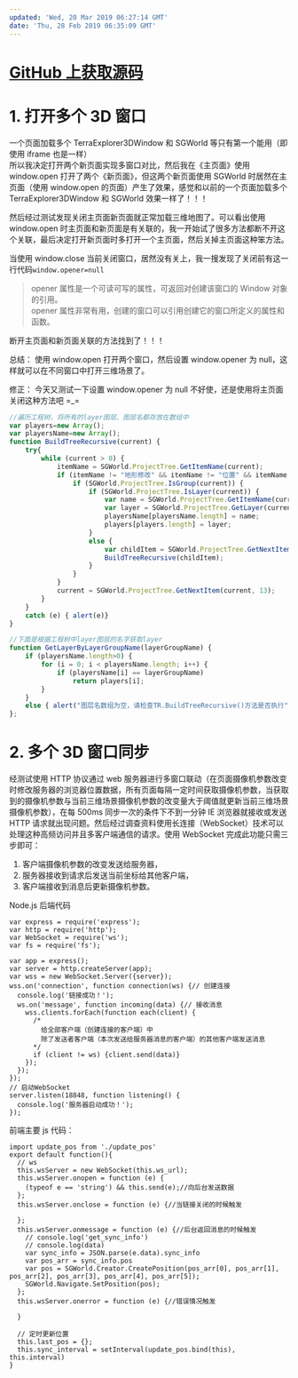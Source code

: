 ```yaml
---
updated: 'Wed, 20 Mar 2019 06:27:14 GMT'
date: 'Thu, 28 Feb 2019 06:35:09 GMT'
---
```


# [GitHub 上获取源码](https://github.com/1010543618/Skyline-3DWindowSync)

# 1. 打开多个 3D 窗口

一个页面加载多个 TerraExplorer3DWindow 和 SGWorld 等只有第一个能用（即使用 iframe 也是一样）\
所以我决定打开两个新页面实现多窗口对比，然后我在《主页面》使用 window\.open 打开了两个《新页面》，但这两个新页面使用 SGWorld 时居然在主页面（使用 window\.open 的页面）产生了效果，感觉和以前的一个页面加载多个 TerraExplorer3DWindow 和 SGWorld 效果一样了！！！

然后经过测试发现关闭主页面新页面就正常加载三维地图了。可以看出使用 window\.open 时主页面和新页面是有关联的，我一开始试了很多方法都断不开这个关联，最后决定打开新页面时多打开一个主页面，然后关掉主页面这种笨方法。

当使用 window\.close 当前关闭窗口，居然没有关上，我一搜发现了关闭前有这一行代码`window.opener=null`

> opener 属性是一个可读可写的属性，可返回对创建该窗口的 Window 对象的引用。\
> opener 属性非常有用，创建的窗口可以引用创建它的窗口所定义的属性和函数。

断开主页面和新页面关联的方法找到了！！！

总结：
使用 window\.open 打开两个窗口，然后设置 window\.opener 为 null，这样就可以在不同窗口中打开三维场景了。

修正：
今天又测试一下设置 window\.opener 为 null 不好使，还是使用将主页面关闭这种方法吧 =\_=

```js
//遍历工程树，将所有的layer图层、图层名都存放在数组中
var players=new Array();
var playersName=new Array();
function BuildTreeRecursive(current) {
    try{
        while (current > 0) {
            itemName = SGWorld.ProjectTree.GetItemName(current);
            if (itemName != "地形修改" && itemName != "位置" && itemName != "PresentationRoute") {
                if (SGWorld.ProjectTree.IsGroup(current)) {
                    if (SGWorld.ProjectTree.IsLayer(current)) {
                        var name = SGWorld.ProjectTree.GetItemName(current);
                        var layer = SGWorld.ProjectTree.GetLayer(current);
                        playersName[playersName.length] = name;
                        players[players.length] = layer;
                    }
                    else {
                        var childItem = SGWorld.ProjectTree.GetNextItem(current, 11);//CHILD – 11,The first child item of ItemID.
                        BuildTreeRecursive(childItem);
                    }
                }
            }
            current = SGWorld.ProjectTree.GetNextItem(current, 13);
        }
    }
    catch (e) { alert(e)}
}

//下面是根据工程树中layer图层的名字获取layer
function GetLayerByLayerGroupName(layerGroupName) {
    if (playersName.length>0) {
        for (i = 0; i < playersName.length; i++) {
            if (playersName[i] == layerGroupName)
                return players[i];
        }
    }
    else { alert("图层名数组为空，请检查TR.BuildTreeRecursive()方法是否执行"); }
};
```

# 2. 多个 3D 窗口同步

经测试使用 HTTP 协议通过 web 服务器进行多窗口联动（在页面摄像机参数改变时修改服务器的浏览器位置数据，所有页面每隔一定时间获取摄像机参数，当获取到的摄像机参数与当前三维场景摄像机参数的改变量大于阈值就更新当前三维场景摄像机参数），在每 500ms 同步一次的条件下不到一分钟 IE 浏览器就接收或发送 HTTP 请求就出现问题。然后经过调查资料使用长连接（WebSocket）技术可以处理这种高频访问并且多客户端通信的请求。使用 WebSocket 完成此功能只需三步即可：

1.  客户端摄像机参数的改变发送给服务器，
2.  服务器接收到请求后发送当前坐标给其他客户端，
3.  客户端接收到消息后更新摄像机参数。

Node.js 后端代码

```
var express = require('express');
var http = require('http');
var WebSocket = require('ws');
var fs = require('fs');

var app = express();
var server = http.createServer(app);
var wss = new WebSocket.Server({server});
wss.on('connection', function connection(ws) {// 创建连接
  console.log('链接成功！');
  ws.on('message', function incoming(data) {// 接收消息
    wss.clients.forEach(function each(client) {
      /*
        给全部客户端（创建连接的客户端）中
        除了发送者客户端（本次发送给服务器消息的客户端）的其他客户端发送消息
      */
      if (client != ws) {client.send(data)}
    });
  });
});
// 启动WebSocket
server.listen(18848, function listening() {
  console.log('服务器启动成功！');
});
```

前端主要 js 代码：

```
import update_pos from './update_pos'
export default function(){
  // ws
  this.wsServer = new WebSocket(this.ws_url);
  this.wsServer.onopen = function (e) {
    (typeof e == 'string') && this.send(e);//向后台发送数据
  };
  this.wsServer.onclose = function (e) {//当链接关闭的时候触发

  };
  this.wsServer.onmessage = function (e) {//后台返回消息的时候触发
    // console.log('get_sync_info')
    // console.log(data)
    var sync_info = JSON.parse(e.data).sync_info
    var pos_arr = sync_info.pos
    var pos = SGWorld.Creator.CreatePosition(pos_arr[0], pos_arr[1], pos_arr[2], pos_arr[3], pos_arr[4], pos_arr[5]);
    SGWorld.Navigate.SetPosition(pos);
  };
  this.wsServer.onerror = function (e) {//错误情况触发

  }

  // 定时更新位置
  this.last_pos = {};
  this.sync_interval = setInterval(update_pos.bind(this), this.interval)
}
```
